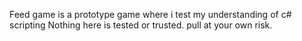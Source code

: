 Feed game is a prototype game where i test my understanding of c# scripting
Nothing here is tested or trusted.
pull at your own risk.